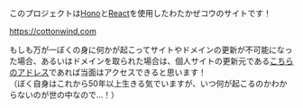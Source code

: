 このプロジェクトは[Hono](https://hono.dev/)と[React](https://react.dev/)を使用したわたかぜコウのサイトです！

https://cottonwind.com

もしも万が一ぼくの身に何かが起こってサイトやドメインの更新が不可能になった場合、あるいはドメインを取られた場合は、個人サイトの更新元である[こちらのアドレス](https://cottonwind.pages.dev/)であれば当面はアクセスできると思います！\
（ぼく自身はこれから50年以上生きる気でいますが、いつ何が起こるのかわからないのが世の中なので…！）
